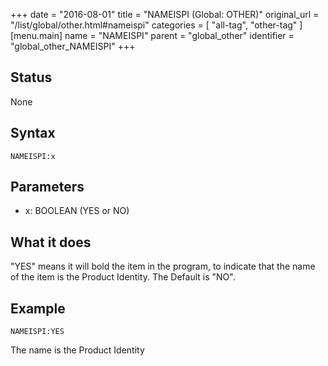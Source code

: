 +++
date = "2016-08-01"
title = "NAMEISPI (Global: OTHER)"
original_url = "/list/global/other.html#nameispi"
categories = [ "all-tag", "other-tag" ]
[menu.main]
    name = "NAMEISPI"
    parent = "global_other"
    identifier = "global_other_NAMEISPI"
+++

## Status

None

## Syntax

`NAMEISPI:x`

## Parameters

-   x: BOOLEAN (YES or NO)



What it does
------------

"YES" means it will bold the item in the program, to indicate that the
name of the item is the Product Identity. The Default is "NO".

Example
-------

`NAMEISPI:YES`

The name is the Product Identity

